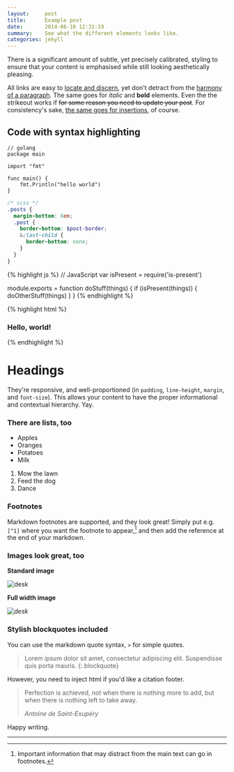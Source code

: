 ```yaml
---
layout:     post
title:      Example post
date:       2014-06-10 12:31:19
summary:    See what the different elements looks like.
categories: jekyll
---
```


There is a significant amount of subtle, yet precisely calibrated, styling to ensure
that your content is emphasised while still looking aesthetically pleasing.

All links are easy to [locate and discern](#), yet don't detract from the [harmony
of a paragraph](#). The same goes for  _italic_ and __bold__ elements. Even the the strikeout
works if <del>for some reason you need to update your post</del>. For consistency's sake,
<ins>the same goes for insertions</ins>, of course.

## Code with syntax highlighting

```golang
// golang
package main

import "fmt"

func main() {
    fmt.Println("hello world")
}
```

```scss
/* scss */
.posts {
  margin-bottom: 6em;
  .post {
    border-bottom: $post-border;
    &:last-child {
      border-bottom: none;
    }
  }
}
```

{% highlight js %}
// JavaScript
var isPresent = require('is-present')

module.exports = function doStuff(things) {
  if (isPresent(things)) {
    doOtherStuff(things)
  }
}
{% endhighlight %}

{% highlight html %}
<!-- HTML -->
<div class="m0 p0 bg-blue white">
  <h3 class="h1">Hello, world!</h3>
</div>
{% endhighlight %}

# Headings

They're responsive, and well-proportioned (in `padding`, `line-height`, `margin`, and `font-size`). This allows your content to have the proper informational and contextual hierarchy. Yay.

### There are lists, too

  * Apples
  * Oranges
  * Potatoes
  * Milk

  1. Mow the lawn
  2. Feed the dog
  3. Dance

### Footnotes

Markdown footnotes are supported, and they look great! Simply put e.g. `[^1]` where you want the footnote to appear,[^1] and then add the reference at the end of your markdown.

### Images look great, too

__Standard image__

![desk](https://cloud.githubusercontent.com/assets/1424573/3378137/abac6d7c-fbe6-11e3-8e09-55745b6a8176.png)

__Full width image__

_![desk](https://cloud.githubusercontent.com/assets/1424573/3378137/abac6d7c-fbe6-11e3-8e09-55745b6a8176.png)_

### Stylish blockquotes included

You can use the markdown quote syntax, `>` for simple quotes.

> Lorem ipsum dolor sit amet, consectetur adipiscing elit. Suspendisse quis porta mauris.
{:.blockquote}

However, you need to inject html if you'd like a citation footer.

<blockquote class="blockquote">
  <p>Perfection is achieved, not when there is nothing more to add, but when there is nothing left to take away.</p>
  <footer class="blockquote-footer"><cite title="Antoine de Saint-Exupéry">Antoine de Saint-Exupéry</cite></footer>
</blockquote>

Happy writing.

---

[^1]: Important information that may distract from the main text can go in footnotes.
